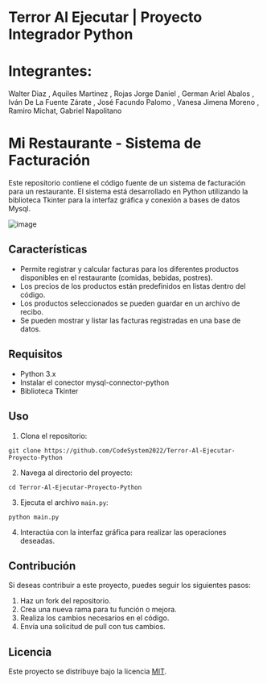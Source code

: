 # Terror Al Ejecutar | Proyecto Integrador Python
# Integrantes: 
Walter Diaz , Aquiles Martinez , Rojas Jorge Daniel , German Ariel Abalos , Iván De La Fuente Zárate , José Facundo Palomo , Vanesa Jimena Moreno , Ramiro Michat, Gabriel Napolitano

# Mi Restaurante - Sistema de Facturación

Este repositorio contiene el código fuente de un sistema de facturación para un restaurante. El sistema está desarrollado en Python utilizando la biblioteca Tkinter para la interfaz gráfica y conexión a bases de datos Mysql.

![image](https://github.com/CodeSystem2022/Terror-Al-Ejecutar-Proyecto-Python/assets/98287091/16a8cedf-02e0-4e9d-99d6-9cf3a419cea6)


## Características

- Permite registrar y calcular facturas para los diferentes productos disponibles en el restaurante (comidas, bebidas, postres).
- Los precios de los productos están predefinidos en listas dentro del código.
- Los productos seleccionados se pueden guardar en un archivo de recibo.
- Se pueden mostrar y listar las facturas registradas en una base de datos.

## Requisitos

- Python 3.x
- Instalar el conector mysql-connector-python
- Biblioteca Tkinter

## Uso

1. Clona el repositorio:

`git clone https://github.com/CodeSystem2022/Terror-Al-Ejecutar-Proyecto-Python`


2. Navega al directorio del proyecto:

`cd Terror-Al-Ejecutar-Proyecto-Python`


3. Ejecuta el archivo `main.py`:

`python main.py`


4. Interactúa con la interfaz gráfica para realizar las operaciones deseadas.

## Contribución

Si deseas contribuir a este proyecto, puedes seguir los siguientes pasos:

1. Haz un fork del repositorio.
2. Crea una nueva rama para tu función o mejora.
3. Realiza los cambios necesarios en el código.
4. Envía una solicitud de pull con tus cambios.

## Licencia

Este proyecto se distribuye bajo la licencia [MIT](LICENSE).



